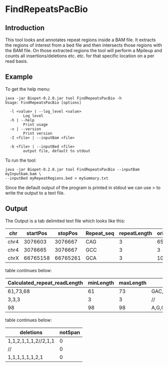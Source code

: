 # FindRepeatsPacBio

## Introduction
This tool looks and annotates repeat regions inside a BAM file. It extracts the regions of interest from a bed file and then intersects
those regions with the BAM file. On those extracted regions the tool will perform a
 Mpileup and counts all insertions/deletions etc. etc. for that specific location on a per read basis.


## Example
To get the help menu:
~~~
java -jar Biopet-0.2.0.jar tool FindRepeatsPacBio -h
Usage: FindRepeatsPacBio [options]

  -l <value> | --log_level <value>
        Log level
  -h | --help
        Print usage
  -v | --version
        Print version
  -I <file> | --inputBam <file>
        
  -b <file> | --inputBed <file>
        output file, default to stdout
~~~

To run the tool:
~~~
java -jar Biopet-0.2.0.jar tool FindRepeatsPacBio --inputBam myInputbam.bam \
--inputBed myRepeatRegions.bed > mySummary.txt
~~~
Since the default output of the program is printed in stdout we can use > to write the output to a text file.


## Output
The Output is a tab delimited text file which looks like this:

|chr  |startPos|stopPos |Repeat_seq|repeatLength|original_Repeat_readLength|
|-----|--------|--------|----------|------------|--------------------------|
|chr4 |3076603 |3076667 |CAG       |3     	|65                        |
|chr4 |3076665 |3076667 |GCC       |3           |3                         |
|chrX |66765158|66765261|GCA       |3           |104                       |

table continues below:

|Calculated_repeat_readLength|minLength|maxLength|inserts                              |
|----------------------------|---------|---------|-------------------------------------|
|61,73,68                    |61       |73       |GAC,G,T/A,C,G,G,A,G,A,G/C,C,C,A,C,A,G|
|3,3,3                       |3        |3        |//                                   |
|98                          |98       |98       |A,G,G                                |

table continues below:

|deletions           |notSpan|
|--------------------|-------|
|1,1,2,1,1,1,2//2,1,1|0      |
|//                  |0      |
|1,1,1,1,1,1,2,1     |0      |